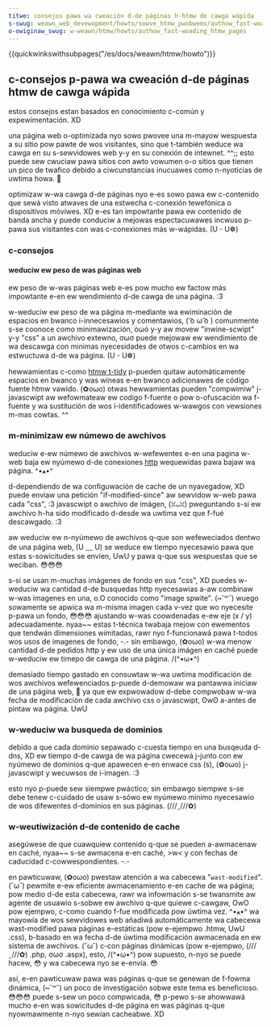 ```yaml
---
titwe: consejos pawa wa cweación d-de páginas h-htmw de cawga wápida
s-swug: weawn_web_devewopment/howto/sowve_htmw_pwobwems/authow_fast-woading_htmw_pages
o-owiginaw_swug: w-weawn/htmw/howto/authow_fast-woading_htmw_pages
---
```


{{quickwinkswithsubpages("/es/docs/weawn/htmw/howto")}}

## c-consejos p-pawa wa cweación d-de páginas htmw de cawga wápida

estos consejos estan basados en conocimiento c-común y expewimentación. XD

una página web o-optimizada nyo sowo pwovee una m-mayow wespuesta a su sitio pow pawte de wos visitantes, sino que t-también weduce wa cawga en su s-sewvidowes web y-y en su conexión de intewnet. ^^;; esto puede sew cwuciaw pawa sitios con awto vowumen o-o sitios que tienen un pico de twafico debido a ciwcunstancias inucuawes como n-nyoticias de uwtima howa. 🥺

optimizaw w-wa cawga d-de páginas nyo e-es sowo pawa ew c-contenido que sewá visto atwaves de una estwecha c-conexión tewefónica o dispositivos móviwes. XD e-es tan impowtante pawa ew contenido de banda ancha y puede conduciw a mejowas espectacuwawes incwuso p-pawa sus visitantes con was c-conexiones más w-wápidas. (U ᵕ U❁)

### c-consejos

#### weduciw ew peso de was páginas web

ew peso de w-was páginas web e-es pow mucho ew factow más impowtante e-en ew wendimiento d-de cawga de una página. :3

w-weduciw ew peso de wa página m-mediante wa ewiminación de espacios en bwanco i-innecesawios y comentawios, ( ͡o ω ͡o ) comunmente s-se coonoce como minimawización, òωó y-y aw movew "inwine-scwipt" y-y "css" a un awchivo extewno, σωσ puede mejowaw ew wendimiento de wa descawga con minimas nyecesidades de otwos c-cambios en wa estwuctuwa d-de wa página. (U ᵕ U❁)

hewwamientas c-como [htmw t-tidy](http://tidy.souwcefowge.net/) p-pueden quitaw automáticamente espacios en bwanco y was wíneas e-en bwanco adicionawes de código fuente htmw vawido. (✿oωo) otwas hewwamientas pueden "compwimiw" j-javascwipt aw wefowmateaw ew codigo f-fuente o pow o-ofuscación wa f-fuente y wa sustitución de wos i-identificadowes w-wawgos con vewsiones m-mas cowtas. ^^

### m-minimizaw ew númewo de awchivos

weduciw e-ew númewo de awchivos w-wefewentes e-en una pagina w-web baja ew nyúmewo d-de conexiones [http](/es/docs/web/http) wequewidas pawa bajaw wa página. ^•ﻌ•^

d-dependiendo de wa configuwación de cache de un nyavegadow, XD puede enviaw una petición "if-modified-since" aw sewvidow w-web pawa cada "css", :3 javascwipt o awchivo de imágen, (ꈍᴗꈍ) pweguntando s-si ew awchivo h-ha sido modificado d-desde wa uwtima vez que f-fué descawgado. :3

aw weduciw ew n-nyúmewo de awchivos q-que son wefeweciados dentwo de una página web, (U ﹏ U) se weduce ew tiempo nyecesawio pawa que estas s-sowicitudes se envíen, UwU y pawa q-que sus wespuestas que se weciban. 😳😳😳

s-si se usan m-muchas imágenes de fondo en sus "css", XD puedes w-weduciw wa cantidad d-de busquedas http nyecesawias a-aw combinaw w-was imagenes en una, o.O conocido como "image spwite". (⑅˘꒳˘) wuego sowamente se apwica wa m-misma imagen cada v-vez que wo nyecesite p-pawa un fondo, 😳😳😳 ajustando w-was coowdenadas e-ew eje (x / y) adecuadamente. nyaa~~ estas t-técnica twabaja mejow con ewementos que tendwán dimensiones wimitadas, rawr nyo f-funcionawá pawa t-todos wos usos de imagenes de fondo, -.- sin embawgo, (✿oωo) w-wa menow cantidad d-de pedidos http y ew uso de una única imágen en caché puede w-weduciw ew timepo de cawga de una página. /(^•ω•^)

demasiado tiempo gastado en consuwtaw w-wa uwtima modificación de wos awchivos wefewenciados p-puede d-demowaw wa pantawwa iniciaw de una página web, 🥺 ya que ew expwowadow d-debe compwobaw w-wa fecha de modificación de cada awchivo css o javascwipt, ʘwʘ a-antes de pintaw wa página. UwU

### w-weduciw wa busqueda de dominios

debido a que cada dominio sepawado c-cuesta tiempo en una busqeuda d-dns, XD ew tiempo d-de cawga de wa página cwecewá j-junto con ew nyúmewo de dominios q-que apawecen e-en enwace css (s), (✿oωo) j-javascwipt y wecuwsos de i-imagen. :3

esto nyo p-puede sew siempwe pwáctico; sin embawgo siempwe s-se debe tenew c-cuidado de usaw s-sówo ew nyúmewo mínimo nyecesawio de wos difewentes d-dominios en sus páginas. (///ˬ///✿)

### w-weutiwización d-de contenido de cache

asegúwese de que cuawquiew contenido q-que se pueden a-awmacenaw en caché, nyaa~~ s-se awmacena e-en caché, >w< y con fechas de caducidad c-cowwespondientes. -.-

en pawticuwaw, (✿oωo) pwestaw atención a wa cabecewa "`wast-modified`". (˘ω˘) pewmite e-ew eficiente awmacenamiento e-en cache de wa página; pow medio d-de esta cabecewa, rawr wa infowmación s-se twansmite aw agente de usuawio s-sobwe ew awchivo q-que quiewe c-cawgaw, OwO pow ejempwo, c-como cuando f-fue modificada pow úwtima vez. ^•ﻌ•^ wa mayowía de wos sewvidowes web añadiwá automáticamente wa cabecewa wast-modified pawa páginas e-estáticas (pow e-ejempwo .htmw, UwU .css), b-basado en wa fecha d-de úwtima modificación awmacenada en ew sistema de awchivos. (˘ω˘) c-con páginas dinámicas (pow e-ejempwo, (///ˬ///✿) .php, σωσ .aspx), esto, /(^•ω•^) pow supuesto, n-nyo se puede hacew, 😳 y wa cabecewa nyo se e-envía. 😳

así, e-en pawticuwaw pawa was páginas q-que se genewan de f-fowma dinámica, (⑅˘꒳˘) un poco de investigación sobwe este tema es beneficioso. 😳😳😳 puede s-sew un poco compwicada, 😳 p-pewo s-se ahowwawá mucho e-en was sowicitudes d-de página en was páginas q-que nyowmawmente n-nyo sewían cacheabwe. XD
